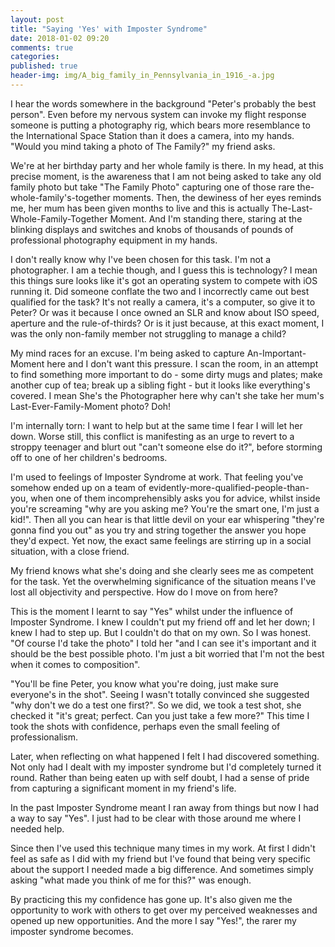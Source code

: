 ```yaml
---
layout: post
title: "Saying 'Yes' with Imposter Syndrome"
date: 2018-01-02 09:20
comments: true
categories: 
published: true
header-img: img/A_big_family_in_Pennsylvania_in_1916_-a.jpg
---
```


I hear the words somewhere in the background "Peter's probably the best person".  Even before my nervous system can invoke my flight response someone is putting a photography rig, which bears more resemblance to the International Space Station than it does a camera, into my hands. "Would you mind taking a photo of The Family?" my friend asks. 

We're at her birthday party and her whole family is there.  In my head, at this precise moment, is the awareness that I am not being asked to take any old family photo but take "The Family Photo" capturing one of those rare the-whole-family's-together moments.  Then, the dewiness of her eyes reminds me, her mum has been given months to live and this is actually The-Last-Whole-Family-Together Moment.  And I'm standing there, staring at the blinking displays and switches and knobs of  thousands of pounds of professional photography equipment in my hands.

I don't really know why I've been chosen for this task.  I'm not a photographer.  I am a techie though, and I guess this is technology? I mean this things sure looks like it's got an operating system to compete with iOS running it. Did someone conflate the two and I incorrectly came out best qualified for the task?  It's not really a camera, it's a computer, so give it to Peter? Or was it because I once owned an SLR and know about ISO speed, aperture and the rule-of-thirds? Or is it just because, at this exact moment, I was the only non-family member not struggling to manage a child? 

My mind races for an excuse.  I'm being asked to capture An-Important-Moment here and I don't want this pressure.   I scan the room, in an attempt to find something more important to do - some dirty mugs and plates; make another cup of tea; break up a sibling fight - but it looks like everything's covered.  I mean She's the Photographer here why can't she take her mum's Last-Ever-Family-Moment photo?  Doh!

I'm internally torn: I want to help but at the same time I fear I will let her down. Worse still, this conflict is manifesting as an urge to revert to a stroppy teenager and blurt out "can't someone else do it?", before storming off to one of her children's bedrooms.  

I'm used to feelings of Imposter Syndrome at work.  That feeling you've somehow ended up on a team of evidently-more-qualified-people-than-you, when one of them incomprehensibly asks you for advice, whilst inside you're screaming "why are you asking me? You're the smart one, I'm just a kid!". Then all you can hear is that little devil on your ear whispering  "they're gonna find you out" as you try and string together the answer you hope they'd expect.   Yet now, the exact same feelings are stirring up in a social situation, with a close friend. 

My friend knows what she's doing and she clearly sees me as competent for the task.  Yet the overwhelming significance of the situation means I've lost all objectivity and perspective.  How do I move on from here?

This is the moment I learnt to say "Yes" whilst under the influence of Imposter Syndrome.  I knew I couldn't put my friend off and let her down; I knew I had to step up.  But I couldn't do that on my own.  So I was honest. "Of course I'd take the photo" I told her "and I can see it's important and it should be the best possible photo.  I'm just a bit worried that I'm not the best when it comes to composition".

"You'll be fine Peter, you know what you're doing, just make sure everyone's in the shot".  Seeing I wasn't totally convinced she suggested "why don't we do a test one first?".  So we did, we took a test shot, she checked it "it's great; perfect. Can you just take a few more?"  This time I took the shots with confidence, perhaps even the small feeling of professionalism.

Later, when reflecting on what happened I felt I had discovered something.  Not only had I dealt with my imposter syndrome but I'd completely turned it round.  Rather than being eaten up with self doubt, I had a sense of pride from capturing a significant moment in my friend's life.

In the past Imposter Syndrome meant I ran away from things but now I had a way to say "Yes".  I just had to be clear with those around me where I needed help.

Since then I've used this technique many times in my work.  At first I didn't feel as safe as I did with my friend but I've found that being very specific about the support I needed made a big difference.   And sometimes simply asking "what made you think of me for this?" was enough.  

By practicing this my confidence has gone up.  It's also given me the opportunity to work with others to get over my perceived weaknesses and opened up new opportunities.  And the more I say "Yes!", the rarer my imposter syndrome becomes. 







